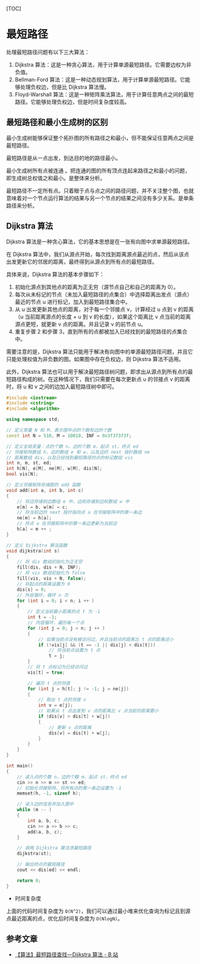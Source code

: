 [TOC]

# 最短路径

处理最短路径问题有以下三大算法：

1. Dijkstra 算法：这是一种贪心算法，用于计算单源最短路径。它需要边权为非负值。
2. Bellman-Ford 算法：这是一种动态规划算法，用于计算单源最短路径。它能够处理负权边，但是比 Dijkstra 算法慢。
3. Floyd-Warshall 算法：这是一种矩阵乘法算法，用于计算任意两点之间的最短路径。它能够处理负权边，但是时间复杂度较高。

## 最短路径和最小生成树的区别

最小生成树能够保证整个拓扑图的所有路径之和最小，但不能保证任意两点之间是最短路径。

最短路径是从一点出发，到达目的地的路径最小。

最小生成树所有点被连通  。把连通的图的所有顶点连起来路径之和最小的问题，即生成树总权值之和最小。是整体来分析。

最短路径不一定所有点。只着眼于点与点之间的路径问题，并不关注整个图，也就意味着对一个节点运行算法的结果与另一个节点的结果之间没有多少关系。是单条路径来分析。

## Dijkstra 算法

Dijkstra 算法是一种贪心算法，它的基本思想是在一张有向图中求单源最短路径。

在 Dijkstra 算法中，我们从源点开始，每次找到距离源点最近的点，然后从该点出发更新它的邻居的距离，最终得到从源点到所有点的最短路径。

具体来说，Dijkstra 算法的基本步骤如下：

1. 初始化源点到其他点的距离为正无穷（源节点自己和自己的距离为 0）。
2. 每次从未标记的节点（未加入最短路径的点集合）中选择距离出发点（源点）最近的节点 u 进行标记，加入到最短路径集合中。
3. 从 u 出发更新其他点的距离，对于每一个邻接点 v，计算经过 u 点到 v 的距离（u 当前距离源点的长度 + u 到 v 的长度），如果这个距离比 v 点当前的距离源点更短，就更新 v 点的距离。并且记录 v 的前节点 u。
4. 重复步骤 2 和步骤 3，直到所有的点都被加入已经找到的最短路径的点集合中。

需要注意的是，Dijkstra 算法只能用于解决有向图中的单源最短路径问题，并且它只能处理权值为非负数的图。如果图中存在负权边，则 Dijkstra 算法不适用。

此外，Dijkstra 算法也可以用于解决最短路径树问题，即求出从源点到所有点的最短路径构成的树。在这种情况下，我们只需要在每次更新点 u 的邻接点 v 的距离时，将 u 和 v 之间的边加入最短路径树中即可。

```cpp
#include <iostream>
#include <cstring>
#include <algorithm>

using namespace std;

// 定义常量 N 和 M，表示图中点的个数和边的个数
const int N = 510, M = 10010, INF = 0x3f3f3f3f;

// 定义全局变量：点的个数 n，边的个数 m，起点 st，终点 ed
// 邻接矩阵数组 h，边的数组 e 和 w，以及边的 next 指针数组 ne
// 距离数组 dis，以及已经找到最短路径的点的标记数组 vis
int n, m, st, ed;
int h[N], e[M], ne[M], w[M], dis[N];
bool vis[N];

// 定义邻接矩阵存储图的 add 函数
void add(int a, int b, int c)
{
    // 将边存储到边数组 e 中，边权存储到边权数组 w 中
    e[m] = b, w[m] = c;
    // 将当前边的 next 指针指向点 a 在邻接矩阵中的第一条边
    ne[m] = h[a];
    // 将点 a 在邻接矩阵中的第一条边更新为当前边
    h[a] = m ++ ;
}

// 定义 Dijkstra 算法函数
void dijkstra(int s)
{
    // 将 dis 数组初始化为正无穷
    fill(dis, dis + N, INF);
    // 将 vis 数组初始化为 false
    fill(vis, vis + N, false);
    // 将起点的距离设置为 0
    dis[s] = 0;
    // 外层循环，循环 n 次
    for (int i = 0; i < n; i ++ )
    {
        // 定义当前最小距离的点 t 为 -1
        int t = -1;
        // 内层循环，遍历每一个点
        for (int j = 0; j < n; j ++ )
        {
            // 如果当前点没有被访问过，并且当前点的距离比 t 点的距离还小
            if (!vis[j] && (t == -1 || dis[j] < dis[t]))
                // 将当前点设置为 t 点
                t = j;
        }
        // 将 t 点标记为已经访问过
        vis[t] = true;

        // 遍历 t 点的邻居
        for (int j = h[t]; j != -1; j = ne[j])
        {
            // 取出 t 点的邻居 v
            int v = e[j];
            // 如果从 t 点出发到 v 点的距离比 v 点当前的距离要小
            if (dis[v] > dis[t] + w[j])
            {
                // 更新 v 点的距离
                dis[v] = dis[t] + w[j];
            }
        }
    }
}

int main()
{
    // 读入点的个数 n，边的个数 m，起点 st，终点 ed
    cin >> n >> m >> st >> ed;
    // 初始化邻接矩阵，将所有点的第一条边设置为 -1
    memset(h, -1, sizeof h);

    // 读入边的信息并加入图中
    while (m -- )
    {
        int a, b, c;
        cin >> a >> b >> c;
        add(a, b, c);
    }

    // 调用 Dijkstra 算法求最短路径
    dijkstra(st);

    // 输出终点的最短路径
    cout << dis[ed] << endl;

    return 0;
}

```

- 时间复杂度

上面的代码时间复杂度为 `O(N^2)`，我们可以通过最小堆来优化查询为标记且到源点最近距离的点，优化后时间复杂度为 `O(NlogN)`。

## 参考文章

- [【算法】最短路径查找—Dijkstra 算法 - B 站](https://www.bilibili.com/video/BV1zz4y1m7Nq/?spm_id_from=333.1007.top_right_bar_window_history.content.click&vd_source=51260d25382c5147c8b23cc6581c2b75)
